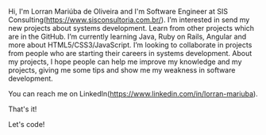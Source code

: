 Hi, I'm Lorran Mariúba de Oliveira and I'm Software Engineer at SIS Consulting(https://www.sisconsultoria.com.br/). 
I’m interested in send my new projects about systems development. Learn from other projects which are in the GitHub. 
I’m currently learning Java, Ruby on Rails, Angular and more about HTML5/CSS3/JavaScript. 
I’m looking to collaborate in projects from people who are starting their careers in systems development. 
About my projects, I hope people can help me improve my knowledge and my projects, giving me some tips and show me my weakness in software development.

You can reach me on LinkedIn(https://www.linkedin.com/in/lorran-mariuba).

That's it!

Let's code!


<!---
lorran-mariuba/lorran-mariuba is a ✨ special ✨ repository because its `README.md` (this file) appears on your GitHub profile.
You can click the Preview link to take a look at your changes.
--->
